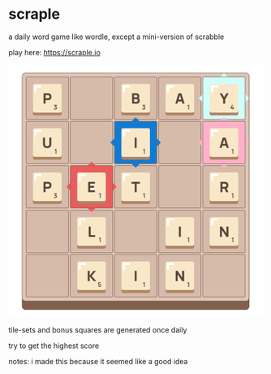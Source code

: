 # scraple

a daily word game like wordle, except a mini-version of scrabble

play here: https://scraple.io

![Scraple Game Screenshot](./screenshot.png)

tile-sets and bonus squares are generated once daily

try to get the highest score

notes: i made this because it seemed like a good idea